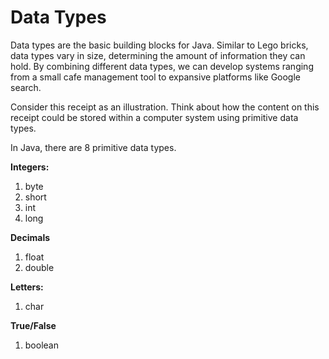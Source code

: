<h1>Data Types</h1>
<p>Data types are the basic building blocks for Java. Similar to Lego bricks, data types vary in size, determining the amount of information they can hold. By combining different data types, we can develop systems ranging from a small cafe management tool to expansive platforms like Google search.</p>

<p>Consider this receipt as an illustration. Think about how the content on this receipt could be  stored within a computer system using primitive data types.</p>

In Java, there are 8 primitive data types.

**Integers:**

1. byte
2. short
3. int
4. long

**Decimals**

1. float
2. double

**Letters:**

1. char

**True/False**

1. boolean
